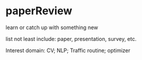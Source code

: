 # paperReview

learn or catch up with something new 

list not least include: paper, presentation, survey, etc.

Interest domain: CV; NLP; Traffic routine; optimizer
